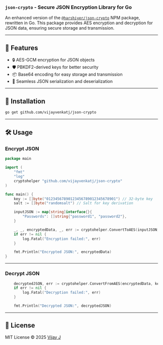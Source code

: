 ### **`json-crypto` - Secure JSON Encryption Library for Go**  

An enhanced version of the [`@harshiyer/json-crypto`](https://www.npmjs.com/package/@harshiyer/json-crypto) NPM package, rewritten in Go. This package provides AES encryption and decryption for JSON data, ensuring secure storage and transmission.

---

## **🚀 Features**  

- 🔒 AES-GCM encryption for JSON objects  
- 🛡️ PBKDF2-derived keys for better security  
- 📦 Base64 encoding for easy storage and transmission  
- 🔄 Seamless JSON serialization and deserialization  

---

## **📌 Installation**  

```sh
go get github.com/vijayvenkatj/json-crypto
```

---

## **🛠 Usage**  

### **Encrypt JSON**  

```go
package main

import (
	"fmt"
	"log"
	cryptohelper "github.com/vijayvenkatj/json-crypto"
)

func main() {
	key := []byte("01234567890123456789012345678901") // 32-byte key
	salt := []byte("randomsalt") // Salt for key derivation

	inputJSON := map[string]interface{}{
		"Passwords": []string{"password1", "password2"},
	}

	_, _, encryptedData, _, err := cryptohelper.ConvertToAES(inputJSON, key, salt)
	if err != nil {
		log.Fatal("Encryption failed:", err)
	}

	fmt.Println("Encrypted JSON:", encryptedData)
}
```

---

### **Decrypt JSON**  

```go
	decryptedJSON, err := cryptohelper.ConvertFromAES(encryptedData, key, salt)
	if err != nil {
		log.Fatal("Decryption failed:", err)
	}

	fmt.Println("Decrypted JSON:", decryptedJSON)
```

---

## **📜 License**  

MIT License © 2025 [Vijay J](https://github.com/vijayvenkatj)  
